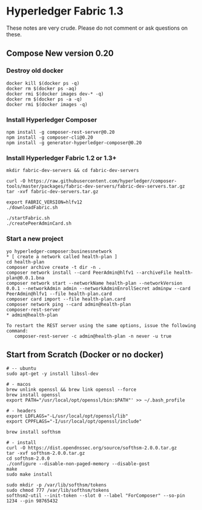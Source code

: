 # Hyperledger Fabric 1.3
These notes are very crude. Please do not comment or ask questions on these.

## Compose New version 0.20
### Destroy old docker
```
docker kill $(docker ps -q)
docker rm $(docker ps -aq)
docker rmi $(docker images dev-* -q)
docker rm $(docker ps -a -q)
docker rmi $(docker images -q)
```

### Install Hyperledger Composer
```
npm install -g composer-rest-server@0.20
npm install -g composer-cli@0.20
npm install -g generator-hyperledger-composer@0.20
```

### Install Hyperledger Fabric 1.2 or 1.3+ 
```
mkdir fabric-dev-servers && cd fabric-dev-servers

curl -O https://raw.githubusercontent.com/hyperledger/composer-tools/master/packages/fabric-dev-servers/fabric-dev-servers.tar.gz
tar -xvf fabric-dev-servers.tar.gz

export FABRIC_VERSION=hlfv12
./downloadFabric.sh

./startFabric.sh
./createPeerAdminCard.sh
```

### Start a new project
```
yo hyperledger-composer:businessnetwork
* [ create a network called health-plan ]
cd health-plan
composer archive create -t dir -n .
composer network install --card PeerAdmin@hlfv1 --archiveFile health-plan@0.0.1.bna
composer network start --networkName health-plan --networkVersion 0.0.1 --networkAdmin admin --networkAdminEnrollSecret adminpw --card PeerAdmin@hlfv1 --file health-plan.card
composer card import --file health-plan.card
composer network ping --card admin@health-plan
composer-rest-server
* admin@health-plan
```

```
To restart the REST server using the same options, issue the following command:
   composer-rest-server -c admin@health-plan -n never -u true
```

## Start from Scratch (Docker or no docker)

```
# -- ubuntu
sudo apt-get -y install libssl-dev
```

```
# - macos
brew unlink openssl && brew link openssl --force
brew install openssl
export PATH="/usr/local/opt/openssl/bin:$PATH"' >> ~/.bash_profile
```

```
# - headers
export LDFLAGS="-L/usr/local/opt/openssl/lib"
export CPPFLAGS="-I/usr/local/opt/openssl/include"

brew install softhsm

# - install
curl -O https://dist.opendnssec.org/source/softhsm-2.0.0.tar.gz
tar -xvf softhsm-2.0.0.tar.gz
cd softhsm-2.0.0
./configure --disable-non-paged-memory --disable-gost
make
sudo make install
```

```
sudo mkdir -p /var/lib/softhsm/tokens
sudo chmod 777 /var/lib/softhsm/tokens
softhsm2-util --init-token --slot 0 --label "ForComposer" --so-pin 1234 --pin 98765432
```

